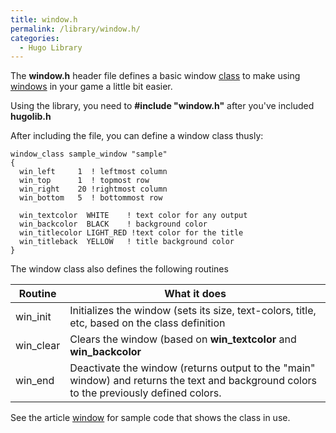 ```yaml
---
title: window.h
permalink: /library/window.h/
categories: 
  - Hugo Library
---
```


The **window.h** header file defines a basic window
[class](basics/object_classes/) to make using
[windows](input-output/window/) in your game a little bit easier.

Using the library, you need to **\#include "window.h"** after you've
included **hugolib.h**

After including the file, you can define a window class thusly:

    window_class sample_window "sample"
    {
      win_left     1  ! leftmost column
      win_top      1  ! topmost row
      win_right    20 !rightmost column
      win_bottom   5  ! bottommost row

      win_textcolor  WHITE    ! text color for any output
      win_backcolor  BLACK    ! background color
      win_titlecolor LIGHT_RED !text color for the title
      win_titleback  YELLOW   ! title background color
    }

The window class also defines the following routines

| Routine    | What it does         |
|------------|----------------------|
| win_init  | Initializes the window (sets its size, text-colors, title, etc, based on the class definition |
| win_clear | Clears the window (based on **win_textcolor** and **win_backcolor** |
| win_end   | Deactivate the window (returns output to the "main" window) and returns the text and background colors to the previously defined colors. |

See the article [window](input-output/window/) for sample code that shows the class in use.
